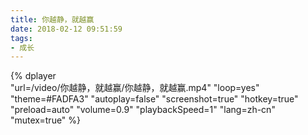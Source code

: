 ```yaml
---
title: 你越静，就越赢
date: 2018-02-12 09:51:59
tags:
- 成长
---
```



{%
    dplayer     
    "url=/video/你越静，就越赢/你越静，就越赢.mp4"
    "loop=yes"
    "theme=#FADFA3"
    "autoplay=false"
    "screenshot=true"
    "hotkey=true"
    "preload=auto"
    "volume=0.9"
    "playbackSpeed=1"
    "lang=zh-cn"
    "mutex=true"
%}
